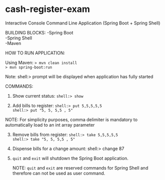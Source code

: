 # cash-register-exam
Interactive Console Command Line Application (Spring Boot + Spring Shell)

BUILDING BLOCKS:
-Spring Boot  
-Spring Shell  
-Maven  

HOW TO RUN APPLICATION:

Using Maven:
   `> mvn clean install`  
   `> mvn spring-boot:run`
   
Note: shell:> prompt will be displayed when application has fully started

COMMANDS:

1. Show current status:
  `shell:> show`
  
2. Add bills to register:
   `shell:> put 5,5,5,5,5`  
   `shell:> put "5, 5, 5,5 , 5"`

NOTE: For simplicity purposes, comma delimiter is mandatory to automatically load to an int array parameter

3. Remove bills from register:
    `shell:> take 5,5,5,5,5`  
    `shell:> take "5, 5, 5,5 , 5"`
    
4. Dispense bills for a change amount:
    shell:> change 87
    
5. `quit` and `exit` will shutdown the Spring Boot application.
    
    NOTE: `quit` and `exit` are reserved commands for Spring Shell and therefore can not be used as user command.
